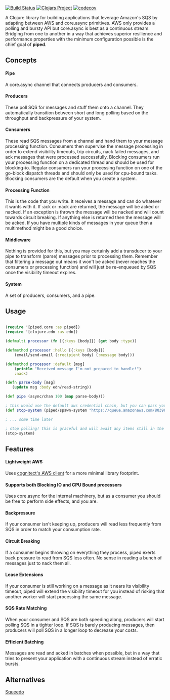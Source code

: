 [![Build Status](https://travis-ci.com/rutledgepaulv/piped.svg?branch=master)](https://travis-ci.com/rutledgepaulv/piped)
[![Clojars Project](https://img.shields.io/clojars/v/org.clojars.rutledgepaulv/piped.svg)](https://clojars.org/org.clojars.rutledgepaulv/piped)
[![codecov](https://codecov.io/gh/rutledgepaulv/piped/branch/master/graph/badge.svg)](https://codecov.io/gh/rutledgepaulv/piped)

A Clojure library for building applications that leverage Amazon's SQS by adapting between AWS and core.async primitives. 
AWS only provides a polling and bursty API but core.async is best as a continuous stream. Bridging from one to another in 
a way that achieves superior resilience and performance properties with the minimum configuration possible is the chief goal 
of **piped**.

## Concepts

#### Pipe

A core.async channel that connects producers and consumers.

#### Producers

These poll SQS for messages and stuff them onto a channel. They automatically transition between
short and long polling based on the throughput and backpressure of your system.

#### Consumers

These read SQS messages from a channel and hand them to your message processing function. Consumers 
then supervise the message processing in order to extend visibility timeouts, trip circuits, 
nack failed messages, and ack messages that were processed successfully. Blocking consumers run 
your processing function on a dedicated thread and should be used for blocking-io. Regular consumers 
run your processing function on one of the go-block dispatch threads and should only be used for 
cpu-bound tasks. Blocking consumers are the default when you create a system.

#### Processing Function

This is the code that you write. It receives a message and can do whatever it wants with it. 
If :ack or :nack are returned, the message will be acked or nacked. If an exception is thrown 
the message will be nacked and will count towards circuit breaking. If anything else is 
returned then the message will be acked. If you have multiple kinds of messages in your queue
then a multimethod might be a good choice.

#### Middleware

Nothing is provided for this, but you may certainly add a transducer to your pipe to transform 
(parse) messages prior to processing them. Remember that filtering a message out means it won't
be acked (never reaches the consumers or processing function) and will just be re-enqueued by 
SQS once the visibility timeout expires.

#### System

A set of producers, consumers, and a pipe.


## Usage

```clojure 

(require '[piped.core :as piped])
(require '[clojure.edn :as edn])

(defmulti processor (fn [{:keys [body]}] (get body :type))

(defmethod processor :hello [{:keys [body]}]
    (email/send-email (:recipient body) (:message body)))

(defmethod processor :default [msg] 
    (println "Received message I'm not prepared to handle!")
    :nack)

(defn parse-body [msg]
   (update msg :body edn/read-string))

(def pipe (async/chan 100 (map parse-body)))

; this would use the default aws credential chain, but you can pass your own client instance in the options
(def stop-system (piped/spawn-system "https://queue.amazonaws.com/80398EXAMPLE/MyQueue" processor {:pipe pipe}))

; ... some time later

; stop polling! this is graceful and will await any items still in the pipe
(stop-system)

```

## Features

#### Lightweight AWS
Uses [cognitect's AWS client](https://github.com/cognitect-labs/aws-api) for a more minimal library footprint.

#### Supports both Blocking IO and CPU Bound processors
Uses core.async for the internal machinery, but as a consumer you should be free to perform side effects, and you are.

#### Backpressure
If your consumer isn't keeping up, producers will read less frequently from SQS in order to match your consumption rate.

#### Circuit Breaking
If a consumer begins throwing on everything they process, piped exerts back pressure to read from SQS less often. No sense
in reading a bunch of messages just to nack them all.

#### Lease Extensions
If your consumer is still working on a message as it nears its visibility timeout, piped will extend the visibility timeout
for you instead of risking that another worker will start processing the same message.

#### SQS Rate Matching
When your consumer and SQS are both speeding along, producers will start polling SQS in a tighter loop. If SQS is 
barely producing messages, then producers will poll SQS in a longer loop to decrease your costs.

#### Efficient Batching
Messages are read and acked in batches when possible, but in a way that tries to present your application with a continuous
stream instead of erratic bursts.


## Alternatives

[Squeedo](https://github.com/TheClimateCorporation/squeedo)

